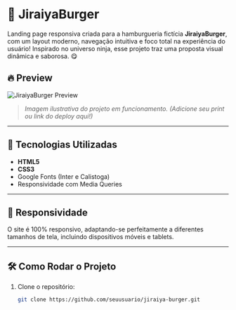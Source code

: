 # 🍔 JiraiyaBurger

Landing page responsiva criada para a hamburgueria fictícia **JiraiyaBurger**, com um layout moderno, navegação intuitiva e foco total na experiência do usuário! Inspirado no universo ninja, esse projeto traz uma proposta visual dinâmica e saborosa. 😋

## 🔥 Preview

![JiraiyaBurger Preview](./assets/preview.png)

> *Imagem ilustrativa do projeto em funcionamento. (Adicione seu print ou link do deploy aqui!)*

---

## 🚀 Tecnologias Utilizadas

- **HTML5**
- **CSS3**
- Google Fonts (Inter e Calistoga)
- Responsividade com Media Queries

---

## 📱 Responsividade

O site é 100% responsivo, adaptando-se perfeitamente a diferentes tamanhos de tela, incluindo dispositivos móveis e tablets.

---

## 🛠️ Como Rodar o Projeto

1. Clone o repositório:
   ```bash
   git clone https://github.com/seuusuario/jiraiya-burger.git
